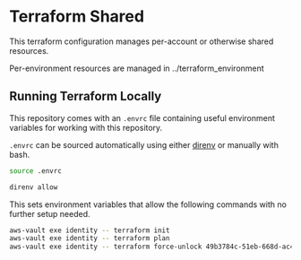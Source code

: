 # Terraform Shared

This terraform configuration manages per-account or otherwise shared resources.

Per-environment resources are managed in ../terraform_environment

## Running Terraform Locally

This repository comes with an `.envrc` file containing useful environment variables for working with this repository.

`.envrc` can be sourced automatically using either [direnv](https://direnv.net) or manually with bash.

```bash
source .envrc
```

```bash
direnv allow
```

This sets environment variables that allow the following commands with no further setup needed.

```bash
aws-vault exe identity -- terraform init
aws-vault exe identity -- terraform plan
aws-vault exe identity -- terraform force-unlock 49b3784c-51eb-668d-ac4b-3bd5b8701925
```